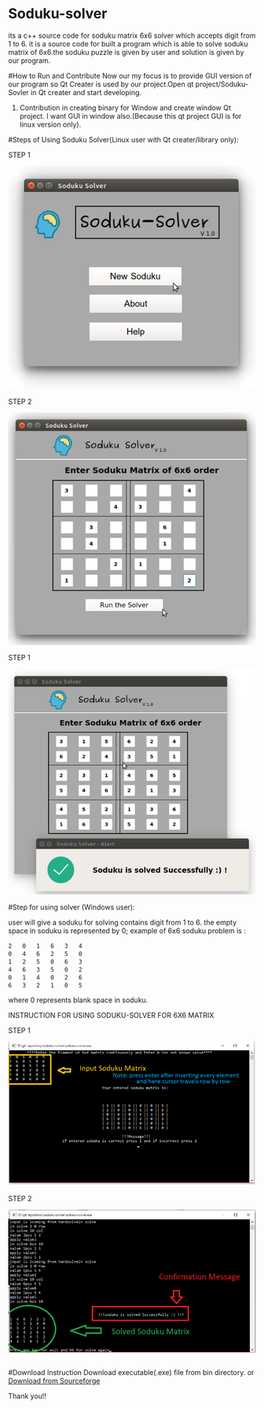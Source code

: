 # Soduku-solver
its a c++ source code for soduku matrix 6x6 solver which accepts digit from 1 to 6. 
it is a source code for built a program which is able to solve soduku matrix of 6x6.the soduku puzzle is given by user and solution is given by our program.


#How to Run and Contribute
Now our my focus is to provide GUI version of our program so Qt Creater is used by our project.Open qt project/Soduku-Sovler in Qt creater and start developing.

1) Contribution in creating binary for Window and create window Qt project. I want GUI in window also.(Because this qt project GUI is for linux version only).

#Steps of Using Soduku Solver(Linux user with Qt creater/library only):

STEP 1

![alt tag](https://github.com/girishkuniyal/soduku-solver/blob/master/screenshot/soduku1.png)

STEP 2

![alt tag](https://github.com/girishkuniyal/soduku-solver/blob/master/screenshot/soduku2.png)

STEP 1

![alt tag](https://github.com/girishkuniyal/soduku-solver/blob/master/screenshot/soduku3.png)


#Step for using solver (Windows user):

user will give a soduku for solving contains digit from 1 to 6.
the empty space in soduku is represented by 0;
example of 6x6 soduku problem is :

	2	0	1	6	3	4
	0	4	6	2	5	0	
	1	2	5	0	6	3
	4	6	3	5	0	2	
	0	1	4	0	2	6
	6	3	2	1	0	5
	
where 0 represents blank space in soduku.

INSTRUCTION FOR USING SODUKU-SOLVER FOR 6X6 MATRIX

STEP 1

![alt tag](https://github.com/girishkuniyal/soduku-solver/blob/master/screenshot/step1.png)

STEP 2

![alt tag](https://github.com/girishkuniyal/soduku-solver/blob/master/screenshot/step2.png)


#Download Instruction
Download executable(.exe) file from bin directory. or 
[Download from Sourceforge](https://sourceforge.net/projects/soduku-solver/?source=directory)

Thank you!!
 
